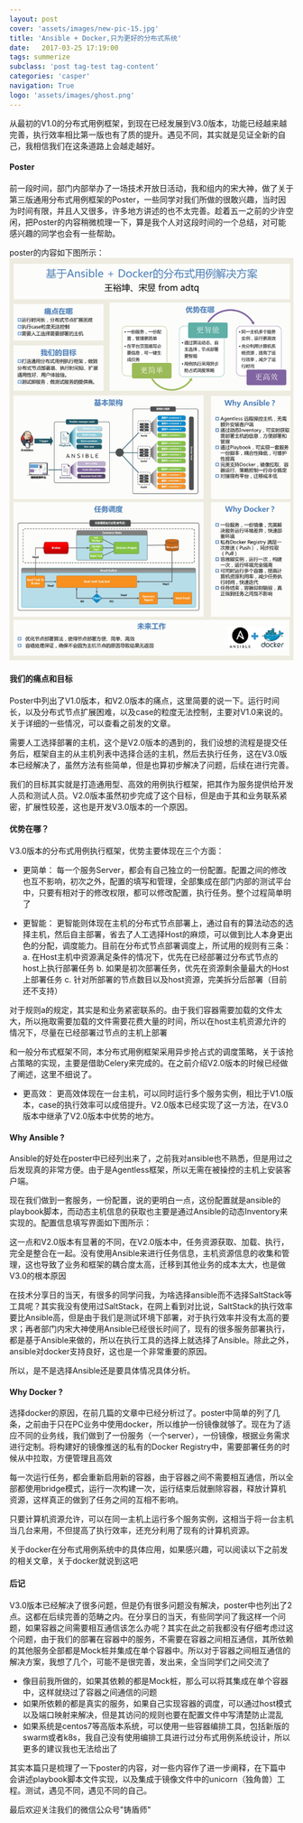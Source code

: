 ```yaml
---
layout: post
cover: 'assets/images/new-pic-15.jpg'
title: 'Ansible + Docker,只为更好的分布式系统'
date:   2017-03-25 17:19:00
tags: summerize
subclass: 'post tag-test tag-content'
categories: 'casper'
navigation: True
logo: 'assets/images/ghost.png'
---
```


从最初的V1.0的分布式用例框架，到现在已经发展到V3.0版本，功能已经越来越完善，执行效率相比第一版也有了质的提升。遇见不同，其实就是见证全新的自己，我相信我们在这条道路上会越走越好。

<h4>Poster</h4>
前一段时间，部门内部举办了一场技术开放日活动，我和组内的宋大神，做了关于第三版通用分布式用例框架的Poster，一些同学对我们所做的很敢兴趣，当时因为时间有限，并且人又很多，许多地方讲述的也不太完善。趁着五一之前的少许空闲，把Poster的内容稍微梳理一下，算是我个人对这段时间的一个总结，对可能感兴趣的同学也会有一些帮助。

poster的内容如下图所示：
![](/images/pc_ads_distribution/ansible_docker_framework.jpg)

<h4>我们的痛点和目标</h4>

Poster中列出了V1.0版本，和V2.0版本的痛点，这里简要的说一下。运行时间长，以及分布式节点扩展困难，以及case的粒度无法控制，主要对V1.0来说的。关于详细的一些情况，可以查看之前发的文章。

需要人工选择部署的主机，这个是V2.0版本的遇到的，我们设想的流程是提交任务后，框架自主的从主机列表中选择合适的主机，然后去执行任务，这在V3.0版本已经解决了，虽然方法有些简单，但是也算初步解决了问题，后续在进行完善。

我们的目标其实就是打造通用型、高效的用例执行框架，把其作为服务提供给开发人员和测试人员。V2.0版本虽然初步完成了这个目标，但是由于其和业务联系紧密，扩展性较差，这也是开发V3.0版本的一个原因。

<h4>优势在哪？</h4>

V3.0版本的分布式用例执行框架，优势主要体现在三个方面：

- 更简单：
每一个服务Server，都会有自己独立的一份配置。配置之间的修改也互不影响，初次之外，配置的填写和管理，全部集成在部门内部的测试平台中，只要有相对于的修改权限，都可以修改配置，执行任务。整个过程简单明了

- 更智能：
更智能则体现在主机的分布式节点部署上，通过自有的算法动态的选择主机，然后自主部署，省去了人工选择Host的麻烦，可以做到比人本身更出色的分配，调度能力。目前在分布式节点部署调度上，所试用的规则有三条：
a. 在Host主机中资源满足条件的情况下，优先在已经部署过分布式节点的host上执行部署任务
b. 如果是初次部署任务，优先在资源剩余量最大的Host上部署任务
c. 针对所部署的节点数目以及host资源，完美拆分后部署（目前还不支持）

对于规则a的规定，其实是和业务紧密联系的。由于我们容器需要加载的文件太大，所以拖取需要加载的文件需要花费大量的时间，所以在host主机资源允许的情况下，尽量在已经部署过节点的主机上部署

和一般分布式框架不同，本分布式用例框架采用异步抢占式的调度策略，关于该抢占策略的实现，主要是借助Celery来完成的。在之前介绍V2.0版本的时候已经做了阐述，这里不细说了。

- 更高效：
更高效体现在一台主机，可以同时运行多个服务实例，相比于V1.0版本，case的执行效率可以成倍提升。V2.0版本已经实现了这一方法，在V3.0版本中继承了V2.0版本中优势的地方。

<h4>Why Ansible ?</h4>

Ansible的好处在poster中已经列出来了，之前我对ansible也不熟悉，但是用过之后发现真的非常方便。由于是Agentless框架，所以无需在被操控的主机上安装客户端。

现在我们做到一套服务，一份配置，说的更明白一点，这份配置就是ansible的 playbook脚本，而动态主机信息的获取也主要是通过Ansible的动态Inventory来实现的。配置信息填写界面如下图所示：

这一点和V2.0版本有显著的不同，在V2.0版本中，任务资源获取、加载、执行，完全是整合在一起。没有使用Ansible来进行任务信息，主机资源信息的收集和管理，这也导致了业务和框架的耦合度太高，迁移到其他业务的成本太大，也是做V3.0的根本原因

在技术分享日的当天，有很多的同学问我，为啥选择ansible而不选择SaltStack等工具呢？其实我没有使用过SaltStack，在网上看到对比说，SaltStack的执行效率要比Ansible高，但是由于我们是测试环境下部署，对于执行效率并没有太高的要求；再者部门内宋大神使用Ansible已经很长时间了，现有的很多服务部署执行，都是基于Ansible来做的，所以在执行工具的选择上就选择了Ansible。除此之外，ansible对docker支持良好，这也是一个非常重要的原因。

所以，是不是选择Ansible还是要具体情况具体分析。

<h4>Why Docker ?</h4>

选择docker的原因，在前几篇的文章中已经分析过了。poster中简单的列了几条，之前由于只在PC业务中使用docker，所以维护一份镜像就够了。现在为了适应不同的业务线，我们做到了一份服务（一个server），一份镜像，根据业务需求进行定制。将构建好的镜像推送的私有的Docker Registry中，需要部署任务的时候从中拉取，方便管理且高效

每一次运行任务，都会重新启用新的容器，由于容器之间不需要相互通信，所以全部都使用bridge模式，运行一次构建一次，运行结束后就删除容器，释放计算机资源，这样真正的做到了任务之间的互相不影响。

只要计算机资源允许，可以在同一主机上运行多个服务实例，这相当于将一台主机当几台来用，不但提高了执行效率，还充分利用了现有的计算机资源。

关于docker在分布式用例系统中的具体应用，如果感兴趣，可以阅读以下之前发的相关文章，关于docker就说到这吧

<h4>后记</h4>

V3.0版本已经解决了很多问题，但是仍有很多问题没有解决，poster中也列出了2点。这都在后续完善的范畴之内。在分享日的当天，有些同学问了我这样一个问题，如果容器之间需要相互通信该怎么办呢？其实在此之前我都没有仔细考虑过这个问题，由于我们的部署在容器中的服务，不需要在容器之间相互通信，其所依赖的其他服务全部都是Mock桩并集成在单个容器中。所以对于容器之间相互通信的解决方案，我想了几个，可能不是很完善，发出来，全当同学们之间交流了

- 像目前我所做的，如果其依赖的都是Mock桩，那么可以将其集成在单个容器中，这样就绕过了容器之间通信的问题
- 如果所依赖的都是真实的服务，如果自己实现容器的调度，可以通过host模式以及端口映射来解决，但是其访问的规则也要在配置文件中写清楚防止混乱
- 如果系统是centos7等高版本系统，可以使用一些容器编排工具，包括新版的swarm或者k8s，我自己没有使用编排工具进行过分布式用例系统设计，所以更多的建议我也无法给出了

其实本篇只是梳理了一下poster的内容，对一些内容作了进一步阐释，在下篇中会讲述playbook脚本文件实现，以及集成于镜像文件中的unicorn（独角兽）工程。测试，遇见不同，遇见不同的自己。

最后欢迎关注我们的微信公众号"铸盾师"

